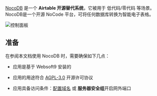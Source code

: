 [NocoDB](https://www.nocodb.com/) 是一个 **Airtable 开源替代系统**，它被用于 低代码/零代码  等场景。NocoDB是一个开源 NoCode 平台，可将任何数据库转换为智能电子表格。


![控制面板](https://libs.websoft9.com/Websoft9/DocsPicture/zh/nocodb/nocodb-gui-websoft9.png)


## 准备

在参阅本文档使用 NocoDB 时，需要确保如下几点：

- 应用是基于 Websoft9 安装的

- 应用的用途符合 [AGPL-3.0](https://opensource.org/licenses/AGPL-3.0) 开源许可协议

- 应用具备访问条件：[配置域名](./guide/appsetdomain) 或 **服务器安全组**开启网外端口